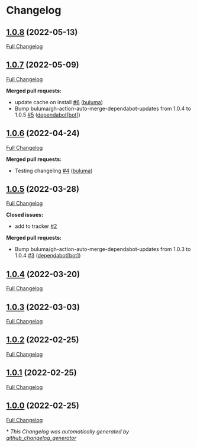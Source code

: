 # Changelog

## [1.0.8](https://github.com/buluma/ansible-role-hashicorp/tree/1.0.8) (2022-05-13)

[Full Changelog](https://github.com/buluma/ansible-role-hashicorp/compare/1.0.7...1.0.8)

## [1.0.7](https://github.com/buluma/ansible-role-hashicorp/tree/1.0.7) (2022-05-09)

[Full Changelog](https://github.com/buluma/ansible-role-hashicorp/compare/1.0.6...1.0.7)

**Merged pull requests:**

- update cache on install [\#6](https://github.com/buluma/ansible-role-hashicorp/pull/6) ([buluma](https://github.com/buluma))
- Bump buluma/gh-action-auto-merge-dependabot-updates from 1.0.4 to 1.0.5 [\#5](https://github.com/buluma/ansible-role-hashicorp/pull/5) ([dependabot[bot]](https://github.com/apps/dependabot))

## [1.0.6](https://github.com/buluma/ansible-role-hashicorp/tree/1.0.6) (2022-04-24)

[Full Changelog](https://github.com/buluma/ansible-role-hashicorp/compare/1.0.5...1.0.6)

**Merged pull requests:**

- Testing changeling [\#4](https://github.com/buluma/ansible-role-hashicorp/pull/4) ([buluma](https://github.com/buluma))

## [1.0.5](https://github.com/buluma/ansible-role-hashicorp/tree/1.0.5) (2022-03-28)

[Full Changelog](https://github.com/buluma/ansible-role-hashicorp/compare/1.0.4...1.0.5)

**Closed issues:**

- add to tracker [\#2](https://github.com/buluma/ansible-role-hashicorp/issues/2)

**Merged pull requests:**

- Bump buluma/gh-action-auto-merge-dependabot-updates from 1.0.3 to 1.0.4 [\#3](https://github.com/buluma/ansible-role-hashicorp/pull/3) ([dependabot[bot]](https://github.com/apps/dependabot))

## [1.0.4](https://github.com/buluma/ansible-role-hashicorp/tree/1.0.4) (2022-03-20)

[Full Changelog](https://github.com/buluma/ansible-role-hashicorp/compare/1.0.3...1.0.4)

## [1.0.3](https://github.com/buluma/ansible-role-hashicorp/tree/1.0.3) (2022-03-03)

[Full Changelog](https://github.com/buluma/ansible-role-hashicorp/compare/1.0.2...1.0.3)

## [1.0.2](https://github.com/buluma/ansible-role-hashicorp/tree/1.0.2) (2022-02-25)

[Full Changelog](https://github.com/buluma/ansible-role-hashicorp/compare/1.0.1...1.0.2)

## [1.0.1](https://github.com/buluma/ansible-role-hashicorp/tree/1.0.1) (2022-02-25)

[Full Changelog](https://github.com/buluma/ansible-role-hashicorp/compare/1.0.0...1.0.1)

## [1.0.0](https://github.com/buluma/ansible-role-hashicorp/tree/1.0.0) (2022-02-25)

[Full Changelog](https://github.com/buluma/ansible-role-hashicorp/compare/9b93076109d0ce5e21b4a151658e0067efa8830b...1.0.0)



\* *This Changelog was automatically generated by [github_changelog_generator](https://github.com/github-changelog-generator/github-changelog-generator)*
